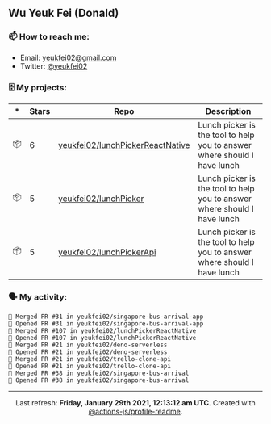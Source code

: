 ## Wu Yeuk Fei (Donald)

### 📫 How to reach me:

- Email: [yeukfei02@gmail.com](yeukfei02@gmail.com)
- Twitter: [@yeukfei02](https://twitter.com/yeukfei02)

### 🗄 My projects:

|*|Stars|Repo|Description|
|---|---|---|---|
| 📦 | 6 | [yeukfei02/lunchPickerReactNative](https://github.com/yeukfei02/lunchPickerReactNative) | Lunch picker is the tool to help you to answer where should I have lunch |
| 📦 | 5 | [yeukfei02/lunchPicker](https://github.com/yeukfei02/lunchPicker) | Lunch picker is the tool to help you to answer where should I have lunch |
| 📦 | 5 | [yeukfei02/lunchPickerApi](https://github.com/yeukfei02/lunchPickerApi) | Lunch picker is the tool to help you to answer where should I have lunch |

### 🗣 My activity:

```
🎉 Merged PR #31 in yeukfei02/singapore-bus-arrival-app
💪 Opened PR #31 in yeukfei02/singapore-bus-arrival-app
🎉 Merged PR #107 in yeukfei02/lunchPickerReactNative
💪 Opened PR #107 in yeukfei02/lunchPickerReactNative
🎉 Merged PR #21 in yeukfei02/deno-serverless
💪 Opened PR #21 in yeukfei02/deno-serverless
🎉 Merged PR #21 in yeukfei02/trello-clone-api
💪 Opened PR #21 in yeukfei02/trello-clone-api
🎉 Merged PR #38 in yeukfei02/singapore-bus-arrival
💪 Opened PR #38 in yeukfei02/singapore-bus-arrival
```

<!-- <img src="https://github-readme-stats.vercel.app/api?username=yeukfei02&show_icons=true&count_private=true&theme=radical" />

<img src="https://github-readme-stats.vercel.app/api/top-langs/?username=yeukfei02&theme=radical" /> -->

---

<p align="center">Last refresh: <b>Friday, January 29th 2021, 12:13:12 am UTC</b>. Created with <a href=https://github.com/marketplace/actions/profile-readme>@actions-js/profile-readme</a>.</p>

